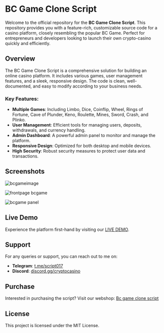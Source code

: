 # BC Game Clone Script

Welcome to the official repository for the **BC Game Clone Script**. This repository provides you with a feature-rich, customizable source code for a casino platform, closely resembling the popular BC Game. Perfect for entrepreneurs and developers looking to launch their own crypto-casino quickly and efficiently.

## Overview

The BC Game Clone Script is a comprehensive solution for building an online casino platform. It includes various games, user management features, and a sleek, responsive design. The code is clean, well-documented, and easy to modify according to your business needs.

### Key Features:
- **Multiple Games**: Including Limbo, Dice, Coinflip, Wheel, Rings of Fortune, Cave of Plunder, Keno, Roulette, Mines, Sword, Crash, and Plinko.
- **User Management**: Efficient tools for managing users, deposits, withdrawals, and currency handling.
- **Admin Dashboard**: A powerful admin panel to monitor and manage the platform.
- **Responsive Design**: Optimized for both desktop and mobile devices.
- **High Security**: Robust security measures to protect user data and transactions.

## Screenshots
![bcgameimage](https://github.com/DevelopmentSolana/Bc-game-clone-script/assets/172451398/2319c5e2-802b-4db2-8969-f46a94ea63f4)

![frontpage bcgame](https://github.com/DevelopmentSolana/Bc-game-clone-script/assets/172451398/42960df5-479c-49fb-84e9-3f53c66ee840)

![bcgame panel](https://github.com/DevelopmentSolana/Bc-game-clone-script/assets/172451398/103e7107-a53c-43cf-bae5-da0337e13574)

## Live Demo

Experience the platform first-hand by visiting our [LIVE DEMO](http://democasino.online/).

## Support

For any queries or support, you can reach out to me on:
- **Telegram**: [t.me/script017](https://t.me/script017)
- **Discord**: [discord.gg/cryptocasino](https://discord.gg/cryptocasino)

## Purchase

Interested in purchasing the script? Visit our webshop: [Bc game clone script](https://casinoscripts.shop/product/bc-game-clone-casino-script/)

## License

This project is licensed under the MIT License. 
